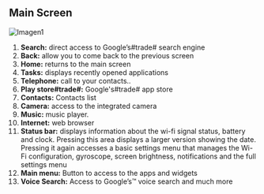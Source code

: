 ## Main Screen

![Imagen1](http://static.energysistem.com/images/manuals/42027/539723eb3581f.jpg)

1. **Search:** direct access to Google’s#trade# search engine
2. **Back:** allow you to come back to the previous screen
3. **Home:** returns to the main screen
4. **Tasks:** displays recently opened applications
5. **Telephone:** call to your contacts..
6. **Play store#trade#:** Google's#trade# app store
7. **Contacts:** Contacts list
8. **Camera:** access to the integrated camera
9. **Music:** music player.
10. **Internet:** web browser
11. **Status bar:** displays information about the wi-fi signal status, battery and clock. Pressing this area displays a larger version showing the date. Pressing it again accesses a basic settings menu that manages the Wi-Fi configuration, gyroscope, screen brightness, notifications and the full settings menu
12. **Main menu:** Button to access to the apps and widgets
13. **Voice Search:** Access to Google’s™ voice search and
much more

